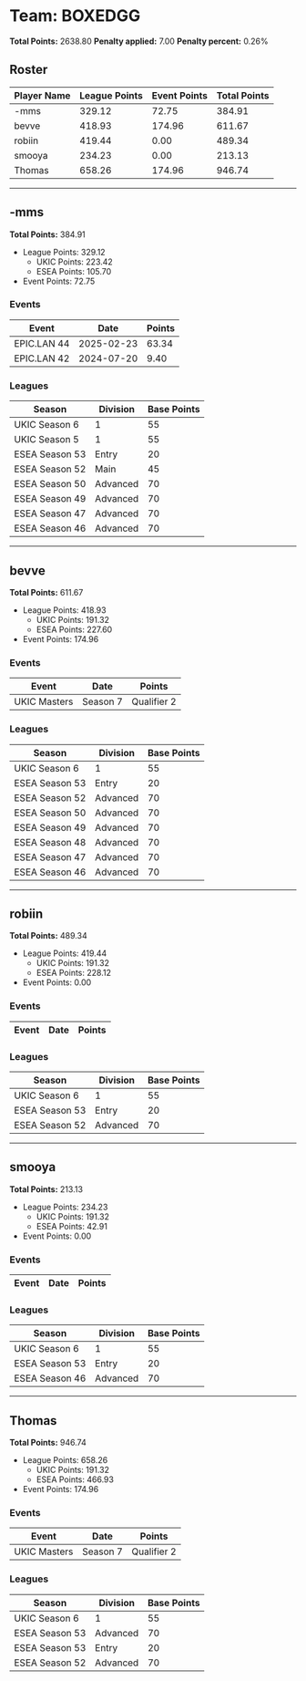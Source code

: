 # Team: BOXEDGG

**Total Points:** 2638.80
**Penalty applied:** 7.00
**Penalty percent:** 0.26%

## Roster
| Player Name | League Points | Event Points | Total Points |
|-------------|--------------|--------------|-------------|
| -mms | 329.12 | 72.75 | 384.91 |
| bevve | 418.93 | 174.96 | 611.67 |
| robiin | 419.44 | 0.00 | 489.34 |
| smooya | 234.23 | 0.00 | 213.13 |
| Thomas | 658.26 | 174.96 | 946.74 |

---

## -mms

**Total Points:** 384.91

- League Points: 329.12
  - UKIC Points: 223.42
  - ESEA Points: 105.70
- Event Points: 72.75

### Events
| Event | Date | Points |
|-------|------|--------|
| EPIC.LAN 44 | 2025-02-23 | 63.34 |
| EPIC.LAN 42 | 2024-07-20 | 9.40 |
### Leagues
| Season | Division | Base Points |
|--------|----------|-------------|
| UKIC Season 6 | 1 | 55 |
| UKIC Season 5 | 1 | 55 |
| ESEA Season 53 | Entry | 20 |
| ESEA Season 52 | Main | 45 |
| ESEA Season 50 | Advanced | 70 |
| ESEA Season 49 | Advanced | 70 |
| ESEA Season 47 | Advanced | 70 |
| ESEA Season 46 | Advanced | 70 |
---

## bevve

**Total Points:** 611.67

- League Points: 418.93
  - UKIC Points: 191.32
  - ESEA Points: 227.60
- Event Points: 174.96

### Events
| Event | Date | Points |
|-------|------|--------|
| UKIC Masters | Season 7 | Qualifier 2 | 2025-07-02 | 174.96 |
### Leagues
| Season | Division | Base Points |
|--------|----------|-------------|
| UKIC Season 6 | 1 | 55 |
| ESEA Season 53 | Entry | 20 |
| ESEA Season 52 | Advanced | 70 |
| ESEA Season 50 | Advanced | 70 |
| ESEA Season 49 | Advanced | 70 |
| ESEA Season 48 | Advanced | 70 |
| ESEA Season 47 | Advanced | 70 |
| ESEA Season 46 | Advanced | 70 |
---

## robiin

**Total Points:** 489.34

- League Points: 419.44
  - UKIC Points: 191.32
  - ESEA Points: 228.12
- Event Points: 0.00

### Events
| Event | Date | Points |
|-------|------|--------|
### Leagues
| Season | Division | Base Points |
|--------|----------|-------------|
| UKIC Season 6 | 1 | 55 |
| ESEA Season 53 | Entry | 20 |
| ESEA Season 52 | Advanced | 70 |
---

## smooya

**Total Points:** 213.13

- League Points: 234.23
  - UKIC Points: 191.32
  - ESEA Points: 42.91
- Event Points: 0.00

### Events
| Event | Date | Points |
|-------|------|--------|
### Leagues
| Season | Division | Base Points |
|--------|----------|-------------|
| UKIC Season 6 | 1 | 55 |
| ESEA Season 53 | Entry | 20 |
| ESEA Season 46 | Advanced | 70 |
---

## Thomas

**Total Points:** 946.74

- League Points: 658.26
  - UKIC Points: 191.32
  - ESEA Points: 466.93
- Event Points: 174.96

### Events
| Event | Date | Points |
|-------|------|--------|
| UKIC Masters | Season 7 | Qualifier 2 | 2025-07-02 | 174.96 |
### Leagues
| Season | Division | Base Points |
|--------|----------|-------------|
| UKIC Season 6 | 1 | 55 |
| ESEA Season 53 | Advanced | 70 |
| ESEA Season 53 | Entry | 20 |
| ESEA Season 52 | Advanced | 70 |